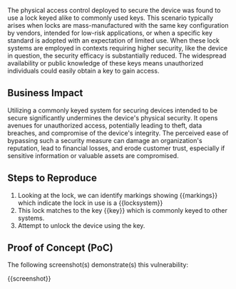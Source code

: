The physical access control deployed to secure the device was found to use a lock keyed alike to commonly used keys. This scenario typically arises when locks are mass-manufactured with the same key configuration by vendors, intended for low-risk applications, or when a specific key standard is adopted with an expectation of limited use. When these lock systems are employed in contexts requiring higher security, like the device in question, the security efficacy is substantially reduced. The widespread availability or public knowledge of these keys means unauthorized individuals could easily obtain a key to gain access.

## Business Impact

Utilizing a commonly keyed system for securing devices intended to be secure significantly undermines the device's physical security. It opens avenues for unauthorized access, potentially leading to theft, data breaches, and compromise of the device's integrity. The perceived ease of bypassing such a security measure can damage an organization's reputation, lead to financial losses, and erode customer trust, especially if sensitive information or valuable assets are compromised.

## Steps to Reproduce

1. Looking at the lock, we can identify markings showing {{markings}} which indicate the lock in use is a {{locksystem}}
2. This lock matches to the key {{key}} which is commonly keyed to other systems.
3. Attempt to unlock the device using the key.

## Proof of Concept (PoC)

The following screenshot(s) demonstrate(s) this vulnerability:

{{screenshot}}
